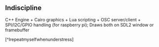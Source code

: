 ## Indiscipline

C++ Engine + Cairo graphics + Lua scripting + OSC server/client + SPI/I2C/GPIO handling (for raspberry pi);
Draws both on SDL2 window or framebuffer

[^Irepeatmyselfwhenunderstress]
